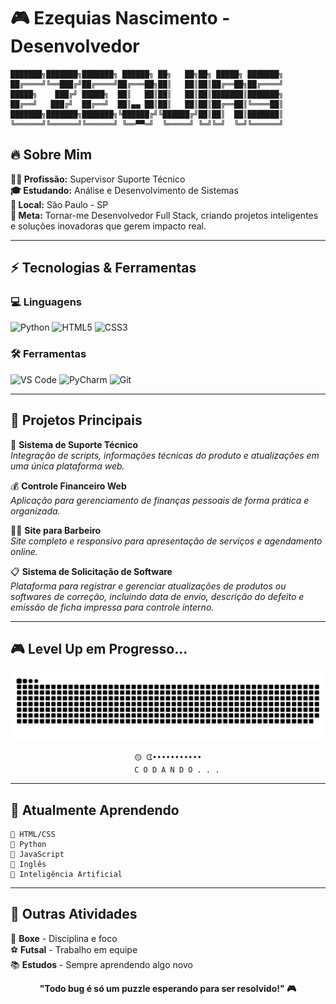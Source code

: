 # 🎮 Ezequias Nascimento - Desenvolvedor

```
███████╗███████╗███████╗ ██████╗ ██╗   ██╗██╗ █████╗ ███████╗
██╔════╝╚══███╔╝██╔════╝██╔═══██╗██║   ██║██║██╔══██╗██╔════╝
█████╗    ███╔╝ █████╗  ██║   ██║██║   ██║██║███████║███████╗
██╔══╝   ███╔╝  ██╔══╝  ██║▄▄ ██║██║   ██║██║██╔══██║╚════██║
███████╗███████╗███████╗╚██████╔╝╚██████╔╝██║██║  ██║███████║
╚══════╝╚══════╝╚══════╝ ╚══▀▀═╝  ╚═════╝ ╚═╝╚═╝  ╚═╝╚══════╝
```

## 🔥 Sobre Mim

**👨‍💼 Profissão:** Supervisor Suporte Técnico  
**🎓 Estudando:** Análise e Desenvolvimento de Sistemas  
**📍 Local:** São Paulo - SP  
**🎯 Meta:** Tornar-me Desenvolvedor Full Stack, criando projetos inteligentes e soluções inovadoras que gerem impacto real. 

---

## ⚡ Tecnologias & Ferramentas

### 💻 Linguagens
![Python](https://img.shields.io/badge/Python-3776AB?style=for-the-badge&logo=python&logoColor=white)
![HTML5](https://img.shields.io/badge/HTML5-E34F26?style=for-the-badge&logo=html5&logoColor=white)
![CSS3](https://img.shields.io/badge/CSS3-1572B6?style=for-the-badge&logo=css3&logoColor=white)

### 🛠️ Ferramentas
![VS Code](https://img.shields.io/badge/VSCode-0078D4?style=for-the-badge&logo=visual%20studio%20code&logoColor=white)
![PyCharm](https://img.shields.io/badge/PyCharm-000000?style=for-the-badge&logo=pycharm&logoColor=white)
![Git](https://img.shields.io/badge/Git-F05032?style=for-the-badge&logo=git&logoColor=white)

---

## 🚀 Projetos Principais

🤖 **Sistema de Suporte Técnico**  
*Integração de scripts, informações técnicas do produto e atualizações em uma única plataforma web.*

💰 **Controle Financeiro Web**  
*Aplicação para gerenciamento de finanças pessoais de forma prática e organizada.*

💇‍♂️ **Site para Barbeiro**  
*Site completo e responsivo para apresentação de serviços e agendamento online.*

📋 **Sistema de Solicitação de Software**  
*Plataforma para registrar e gerenciar atualizações de produtos ou softwares de correção, incluindo data de envio, descrição do defeito e emissão de ficha impressa para controle interno.*


---

## 🎮 Level Up em Progresso...

<div align="center">

![Pac-Man](https://raw.githubusercontent.com/Platane/snk/output/github-contribution-grid-snake.svg)

```
🟡 ᗧ•••••••••••
    C O D A N D O . . .
```

</div>

---

## 🎯 Atualmente Aprendendo

```
🔸 HTML/CSS
🔸 Python  
🔸 JavaScript
🔸 Inglês
🔸 Inteligência Artificial
```

---

## 💪 Outras Atividades

🥊 **Boxe** - Disciplina e foco  
⚽ **Futsal** - Trabalho em equipe  
📚 **Estudos** - Sempre aprendendo algo novo  

<div align="center">

**"Todo bug é só um puzzle esperando para ser resolvido!" 🎮**
